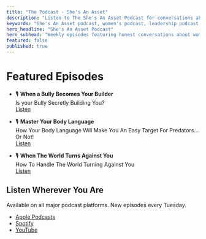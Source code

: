 ```yaml
---
title: "The Podcast - She's An Asset"
description: "Listen to The She's An Asset Podcast for conversations about leadership, safety, resilience, and empowerment with Autumn Schmidt and special guests."
keywords: "She's An Asset podcast, women's podcast, leadership podcast, safety podcast, empowerment podcast, Autumn Schmidt podcast"
hero_headline: "She's An Asset Podcast"
hero_subhead: "Weekly episodes featuring honest conversations about women's empowerment, leadership development, and practical safety training."
featured: false
published: true
---
```


# Featured Episodes

- 🎙️ **When a Bully Becomes Your Builder**  
  Is your Bully Secretly Building You?  
  [Listen](https://sheepdognation.libsyn.com/is-your-bully-secretly-building-you)

- 🎙️ **Master Your Body Language**  
  How Your Body Language Will Make You An Easy Target For Predators... Or Not!  
  [Listen](https://sheepdognation.libsyn.com/how-your-body-language-will-make-you-an-easy-target-for-predators-or-not)

- 🎙️ **When The World Turns Against You**  
  How To Handle The World Turning Against You  
  [Listen](https://sheepdognation.libsyn.com/how-to-handle-the-world-turning-against-you)

## Listen Wherever You Are

Available on all major podcast platforms. New episodes every Tuesday.

- [Apple Podcasts](https://podcasts.apple.com/us/podcast/shes-an-asset/id1357417486)
- [Spotify](https://open.spotify.com/show/6LOJbtIzRIPmkbAwEOyPyN?si=mhXusQnrRnm_2W07Q_T_Cg)
- [YouTube](https://www.youtube.com/@ShesAnAsset)
